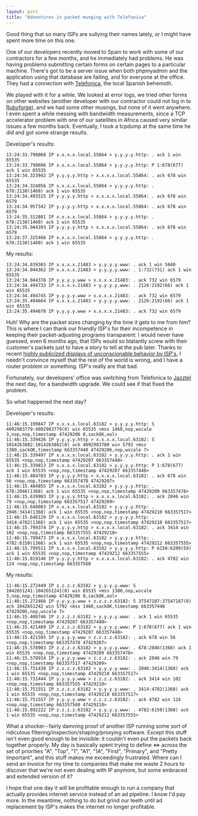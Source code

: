 ```yaml
---
layout: post
title: "Adventures in packet-munging with Telefonica"
---
```

Good thing that so many ISPs are sullying their names lately, or I might have spent more time on this one.

One of our developers recently moved to Spain to work with some of our contractors for a few months, and he immediately had problems.  He was having problems submitting certain forms on certain pages to a particular machine.  There's got to be a server issue when both phpmyadmin and the application using that database are failing, and for everyone at the office.  They had a connection with [Telefonica](http://telefonica.es), the local Spanish behemoth.

We played with it for a while.  We looked at error logs, we tried other forms on other websites (another developer with our contractor could not log in to [Rubyforge](rubyforge.org)), and we had some other musings, but none of it went anywhere.  I even spent a while messing with bandwidth measurements, since a TCP accelerator problem with one of our satellites in Africa caused very similar issues a few months back.  Eventually, I took a tcpdump at the same time he did and got some strange results.

Developer's results:

    13:24:33.798068 IP x.x.x.x.local.55864 > y.y.y.y.http: . ack 1 win 65535
    13:24:33.798606 IP x.x.x.x.local.55864 > y.y.y.y.http: P 1:678(677) ack 1 win 65535
    13:24:34.323942 IP y.y.y.y.http > x.x.x.x.local.55864: . ack 678 win 65535
    13:24:34.324056 IP x.x.x.x.local.55864 > y.y.y.y.http: . 678:2138(1460) ack 1 win 65535
    13:24:34.493515 IP y.y.y.y.http > x.x.x.x.local.55864: . ack 678 win 6579
    13:24:34.957342 IP y.y.y.y.http > x.x.x.x.local.55864: . ack 678 win 6579
    13:24:35.312801 IP x.x.x.x.local.55864 > y.y.y.y.http: . 678:2138(1460) ack 1 win 65535
    13:24:35.944393 IP y.y.y.y.http > x.x.x.x.local.55864: . ack 678 win 6579
    13:24:37.325466 IP x.x.x.x.local.55864 > y.y.y.y.http: . 678:2138(1460) ack 1 win 65535

My results:

    13:24:34.039365 IP x.x.x.x.21483 > y.y.y.y.www: . ack 1 win 5840
    13:24:34.044362 IP x.x.x.x.21483 > y.y.y.y.www: . 1:732(731) ack 1 win 65535
    13:24:34.044378 IP y.y.y.y.www > x.x.x.x.21483: . ack 732 win 6579
    13:24:34.494733 IP x.x.x.x.21483 > y.y.y.y.www: . 2126:2192(66) ack 1 win 65535
    13:24:34.494745 IP y.y.y.y.www > x.x.x.x.21483: . ack 732 win 6579
    13:24:35.494664 IP x.x.x.x.21483 > y.y.y.y.www: . 2126:2192(66) ack 1 win 65535
    13:24:35.494670 IP y.y.y.y.www > x.x.x.x.21483: . ack 732 win 6579


Huh!  Why are the packet sizes changing by the time it gets to me from him?  This is where I can thank our friendly ISP's for their incompetence in keeping their packet-adjusting programs transparent: I would never have guessed, even 6 months ago, that ISPs would so blatantly screw with their customer's packets just to have a story to tell at the pub later.  Thanks to recent [highly publicized displays of unconscionable behavior by ISP's](http://www.wikileaks.org/wiki/British_Telecom_Phorm_Page_Sense_External_Validation_report), I needn't convince myself that the rest of the world is wrong, and I have a router problem or something.  ISP's really are that bad.

Fortunately, our developers' office was switching from Telefonica to [Jazztel](jazztel.com) the next day, for a bandwidth upgrade.  We could see if that fixed the problem. 

So what happened the next day?

Developer's results:

    11:46:15.199847 IP x.x.x.x.local.63182 > y.y.y.y.http: S 4092983779:4092983779(0) win 65535 <mss 1460,nop,wscale 3,nop,nop,timestamp 47429206 0,sackOK,eol>
    11:46:15.339426 IP y.y.y.y.http > x.x.x.x.local.63182: S 1014263802:1014263802(0) ack 4092983780 win 5792 <mss 1380,sackOK,timestamp 663357440 47429206,nop,wscale 7>
    11:46:15.339497 IP x.x.x.x.local.63182 > y.y.y.y.http: . ack 1 win 65535 <nop,nop,timestamp 47429207 663357440>
    11:46:15.339813 IP x.x.x.x.local.63182 > y.y.y.y.http: P 1:678(677) ack 1 win 65535 <nop,nop,timestamp 47429207 663357440>
    11:46:15.484783 IP y.y.y.y.http > x.x.x.x.local.63182: . ack 678 win 56 <nop,nop,timestamp 663357478 47429207>
    11:46:15.484855 IP x.x.x.x.local.63182 > y.y.y.y.http: . 678:2046(1368) ack 1 win 65535 <nop,nop,timestamp 47429209 663357478>
    11:46:15.639983 IP y.y.y.y.http > x.x.x.x.local.63182: . ack 2046 win 79 <nop,nop,timestamp 663357517 47429209>
    11:46:15.640083 IP x.x.x.x.local.63182 > y.y.y.y.http: . 2046:3414(1368) ack 1 win 65535 <nop,nop,timestamp 47429210 663357517>
    11:46:15.640129 IP x.x.x.x.local.63182 > y.y.y.y.http: . 3414:4782(1368) ack 1 win 65535 <nop,nop,timestamp 47429210 663357517>
    11:46:15.799374 IP y.y.y.y.http > x.x.x.x.local.63182: . ack 3414 win 102 <nop,nop,timestamp 663357555 47429210>
    11:46:15.799473 IP x.x.x.x.local.63182 > y.y.y.y.http: . 4782:6150(1368) ack 1 win 65535 <nop,nop,timestamp 47429212 663357555>
    11:46:15.799511 IP x.x.x.x.local.63182 > y.y.y.y.http: P 6150:6209(59) ack 1 win 65535 <nop,nop,timestamp 47429212 663357555>
    11:46:15.819146 IP y.y.y.y.http > x.x.x.x.local.63182: . ack 4782 win 124 <nop,nop,timestamp 663357560

My results:

    11:46:15.272449 IP z.z.z.z.63182 > y.y.y.y.www: S 1042651241:1042651241(0) win 65535 <mss 1380,nop,wscale 3,nop,nop,timestamp 47429206 0,sackOK,eol>
    11:46:15.272466 IP y.y.y.y.www > z.z.z.z.63182: S 37547187:37547187(0) ack 1042651242 win 5792 <mss 1460,sackOK,timestamp 663357440 47429206,nop,wscale 7>
    11:46:15.408746 IP z.z.z.z.63182 > y.y.y.y.www: . ack 1 win 65535 <nop,nop,timestamp 47429207 663357440>
    11:46:15.421489 IP z.z.z.z.63182 > y.y.y.y.www: P 1:678(677) ack 1 win 65535 <nop,nop,timestamp 47429207 663357440>
    11:46:15.421505 IP y.y.y.y.www > z.z.z.z.63182: . ack 678 win 56 <nop,nop,timestamp 663357478 47429207>
    11:46:15.578903 IP z.z.z.z.63182 > y.y.y.y.www: . 678:2046(1368) ack 1 win 65535 <nop,nop,timestamp 47429209 663357478>
    11:46:15.578914 IP y.y.y.y.www > z.z.z.z.63182: . ack 2046 win 79 <nop,nop,timestamp 663357517 47429209>
    11:46:15.731438 IP z.z.z.z.63182 > y.y.y.y.www: . 2046:3414(1368) ack 1 win 65535 <nop,nop,timestamp 47429210 663357517>
    11:46:15.731444 IP y.y.y.y.www > z.z.z.z.63182: . ack 3414 win 102 <nop,nop,timestamp 663357555 47429210>
    11:46:15.751551 IP z.z.z.z.63182 > y.y.y.y.www: . 3414:4782(1368) ack 1 win 65535 <nop,nop,timestamp 47429210 663357517>
    11:46:15.751557 IP y.y.y.y.www > z.z.z.z.63182: . ack 4782 win 124 <nop,nop,timestamp 663357560 47429210>
    11:46:15.892222 IP z.z.z.z.63182 > y.y.y.y.www: . 4782:6150(1368) ack 1 win 65535 <nop,nop,timestamp 47429212 663357555>

What a shocker--fairly damning proof of another ISP running some sort of ridiculous filtering/inspection/shaping/proxying software.  Except this stuff isn't even good enough to be invisible: it couldn't even put the packets back together properly.  My day is basically spent trying to define <=> across the set of priorities "A", "Top", "1", "A1", "1A", "First", "Primary", and "Pretty Important", and this stuff makes me exceedingly frustrated.  Where can I send an invoice for my time to companies that make me waste 2 hours to discover that we're not even dealing with IP anymore, but some embraced and extended version of it?

I hope that one day it will be profitable enough to run a company that actually provides internet service instead of an ad pipeline.  I know I'd pay more.  In the meantime, nothing to do but grind our teeth until ad replacement by ISP's makes the internet no longer profitable.


